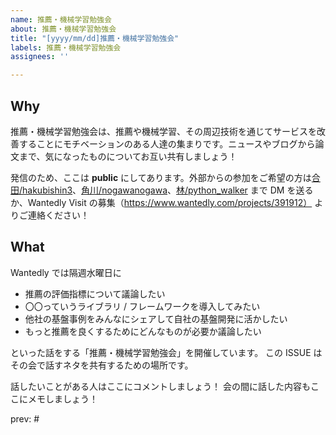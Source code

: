 ```yaml
---
name: 推薦・機械学習勉強会
about: 推薦・機械学習勉強会
title: "[yyyy/mm/dd]推薦・機械学習勉強会"
labels: 推薦・機械学習勉強会
assignees: ''

---
```


## Why

推薦・機械学習勉強会は、推薦や機械学習、その周辺技術を通じてサービスを改善することにモチベーションのある人達の集まりです。ニュースやブログから論文まで、気になったものについてお互い共有しましょう！

発信のため、ここは **public** にしてあります。外部からの参加をご希望の方は[合田/hakubishin3](https://twitter.com/jy_msc)、[角川/nogawanogawa](https://twitter.com/nogawanogawa)、[林/python_walker](https://twitter.com/python_walker)  まで DM を送るか、Wantedly Visit の募集（https://www.wantedly.com/projects/391912） よりご連絡ください！

## What

Wantedly では隔週水曜日に

- 推薦の評価指標について議論したい
- 〇〇っていうライブラリ / フレームワークを導入してみたい
- 他社の基盤事例をみんなにシェアして自社の基盤開発に活かしたい
- もっと推薦を良くするためにどんなものが必要か議論したい

といった話をする「推薦・機械学習勉強会」を開催しています。
この ISSUE はその会で話すネタを共有するための場所です。

話したいことがある人はここにコメントしましょう！
会の間に話した内容もここにメモしましょう！

prev: #
